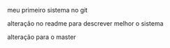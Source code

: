 meu primeiro sistema no git

alteração no readme para descrever melhor o sistema

alteração para o master
